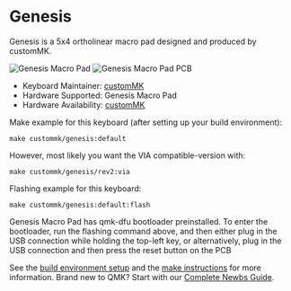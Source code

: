 # Genesis

Genesis is a 5x4 ortholinear macro pad designed and produced by customMK. 

![Genesis Macro Pad](https://i.imgur.com/voBjLrM.jpeg)
![Genesis Macro Pad PCB](https://i.imgur.com/ST2vtkV.jpeg)

* Keyboard Maintainer: [customMK](https://github.com/customMK)
* Hardware Supported: Genesis Macro Pad
* Hardware Availability: [customMK](https://shop.custommk.com/products/genesis_macropad)

Make example for this keyboard (after setting up your build environment):

    make custommk/genesis:default
    
However, most likely you want the VIA compatible-version with:

    make custommk/genesis/rev2:via  

Flashing example for this keyboard:

    make custommk/genesis:default:flash

Genesis Macro Pad has qmk-dfu bootloader preinstalled. To enter the bootloader, run the flashing command above, and then either plug in the USB connection while holding the top-left key, or alternatively, plug in the USB connection and then press the reset button on the PCB

See the [build environment setup](https://docs.qmk.fm/#/getting_started_build_tools) and the [make instructions](https://docs.qmk.fm/#/getting_started_make_guide) for more information. Brand new to QMK? Start with our [Complete Newbs Guide](https://docs.qmk.fm/#/newbs).
